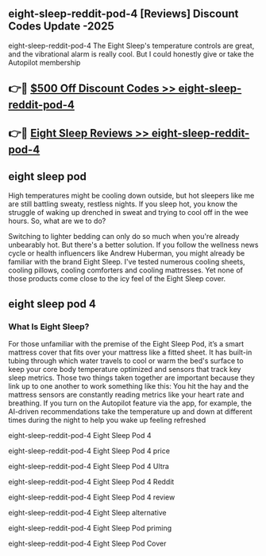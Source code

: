 ## eight-sleep-reddit-pod-4 [Reviews​] Discount Codes Update -2025

eight-sleep-reddit-pod-4 The Eight Sleep's temperature controls are great, and the vibrational alarm is really cool. But I could honestly give or take the Autopilot membership

## 👉🔴 [$500 Off Discount Codes >> eight-sleep-reddit-pod-4](http://download.freeplayer.one?title=eight-sleep-reddit-pod-4&ref=18-ES)

## 👉🔴 [Eight Sleep Reviews >> eight-sleep-reddit-pod-4](http://download.freeplayer.one?title=eight-sleep-reddit-pod-4&ref=18-ES)

## eight sleep pod

High temperatures might be cooling down outside, but hot sleepers like me are still battling sweaty, restless nights. If you sleep hot, you know the struggle of waking up drenched in sweat and trying to cool off in the wee hours. So, what are we to do?

Switching to lighter bedding can only do so much when you're already unbearably hot. But there's a better solution. If you follow the wellness news cycle or health influencers like Andrew Huberman, you might already be familiar with the brand Eight Sleep. I've tested numerous cooling sheets, cooling pillows, cooling comforters and cooling mattresses. Yet none of those products come close to the icy feel of the Eight Sleep cover.

## eight sleep pod 4

### What Is Eight Sleep?

For those unfamiliar with the premise of the Eight Sleep Pod, it’s a smart mattress cover that fits over your mattress like a fitted sheet. It has built-in tubing through which water travels to cool or warm the bed's surface to keep your core body temperature optimized and sensors that track key sleep metrics. Those two things taken together are important because they link up to one another to work something like this: You hit the hay and the mattress sensors are constantly reading metrics like your heart rate and breathing. If you turn on the Autopilot feature via the app, for example, the AI-driven recommendations take the temperature up and down at different times during the night to help you wake up feeling refreshed

eight-sleep-reddit-pod-4 Eight Sleep Pod 4

eight-sleep-reddit-pod-4 Eight Sleep Pod 4 price

eight-sleep-reddit-pod-4 Eight Sleep Pod 4 Ultra

eight-sleep-reddit-pod-4 Eight Sleep Pod 4 Reddit

eight-sleep-reddit-pod-4 Eight Sleep Pod 4 review

eight-sleep-reddit-pod-4 Eight Sleep alternative

eight-sleep-reddit-pod-4 Eight Sleep Pod priming

eight-sleep-reddit-pod-4 Eight Sleep Pod Cover